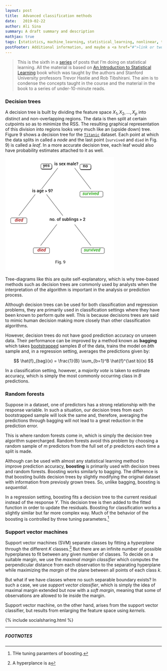 ```yaml
---
layout: post
title:  Advanced classification methods
date:   2019-02-22
author: Ali Sina
summary: A draft summary and description
mathjax: true
tags: [statistics, machine_learning, statistical_learning, nonlinear, trees, decision_trees, random_forests, bagging, boosting]
postFooter: Additional information, and maybe a <a href="#">link or two</a>.
---
```


> This is the sixth in a [series](https://alisiina.github.io/2019/01/28/statistical-learning-series.html) of posts that I'm doing on statistical learning. All the material is based on [An Introduction to Statistical Learning](http://www-bcf.usc.edu/~gareth/ISL/) book which was taught by the authors and Stanford University professors Trevor Hastie and Rob Tibshirani. The aim is to condense the concepts taught in the course and the material in the book to a series of under-10-minute reads.

### Decision trees

A decision tree is built by dividing the feature space $X_1, X_2,...,X_p$ into distinct and non-overlapping regions. The data is then split at certain cutpoints so as to minimize the RSS. The resulting graphical representation of this division into regions looks very much like an (upside down) tree. Figure 9 shows a decision tree for the [`Titanic`](https://vincentarelbundock.github.io/Rdatasets/doc/carData/TitanicSurvival.html) dataset. Each point at which the data splits in called a *node* and the last point (`survived` and `died` in Fig. 9) is called a *leaf*. In a more accurate decision tree, each leaf would also have probability estimates attached to it as well.

![fig9](/images/stat-learning-series/fig9.png)

Tree-diagrams like this are quite self-explanatory, which is why tree-based methods such as decision trees are commonly used by analysts when the interpretation of the algorithm is important in the analysis or prediction process.

Although decision trees can be used for both classification and regression problems, they are primarily used in classification settings where they have been known to perform quite well. This is because decisions trees are said to mimic human decision making more closely than other classification algorithms.

However, decision trees do not have good prediction accuracy on unseen data. Their performance can be improved by a method known as **bagging** which takes [bootstrapped](https://alisiina.github.io/2019/02/13/resampling-methods.html) samples $B$ of the data, trains the model on $b$th sample and, in a regression setting, averages the predictions given by:

$$ \hat{f}_{bag}(x) = \frac{1}{B} \sum_{b=1}^B \hat{f}^{\ast b}(x) $$

In a classification setting, however, a *majority vote* is taken to estimate accuracy, which is simply the most commonly occurring class in $B$ predictions.

### Random forests

Suppose in a dataset, one of predictors has a strong relationship with the response variable. In such a situation, our decision trees from each bootstrapped sample will look the same and, therefore, averaging the predictions through bagging will not lead to a great reduction in the prediction error.

This is where random forests come in, which is simply the decision tree algorithm supercharged. Random forests avoid this problem by choosing a random sample of $m$ predictors from the full set of $p$ predictors each time a split is made.

Although can be used with almost any statistical learning method to improve prediction accuracy, **boosting** is primarily used with decision trees and random forests. Boosting works similarly to bagging. The difference is that boosting builds decision trees by slightly modifying the original dataset with information from previosly grown trees. So, unlike bagging, boosting is *sequential*.

In a regression setting, boosting fits a decision tree to the current residual instead of the response $Y$. This decision tree is then added to the fitted function in order to update the residuals. Boosting for classification works a slightly similar but far more complex way. Much of the behavior of the boosting is controlled by three tuning parameters.[^1]

### Support vector machines

Support vector machines (SVM) separate classes by fitting a *hyperplane* through the different $K$ classes.[^2] But there are an infinite number of possible hyperplanes to fit between any given number of classes. To decide on a suitable margin, we use the *maximal margin classifier* which computes the perpendicular distance from each observation to the separating hyperplane while maximizing the *margin* of the plane between all points of each class $k$.

But what if we have classes where no such separable boundary exists? In such a case, we use *support vector classifier*, which is simply the idea of maximal margin extended but now with a *soft margin*, meaning that some of observations are allowed to lie inside the margin.

Support vector machine, on the other hand, arises from the support vector classifier, but results from enlarging the feature space using *kernels.*

{% include socialsharing.html %}


* * *
##### FOOTNOTES


[^1]: THe tuning paramters of boosting.
[^2]: A hyperplance is a
